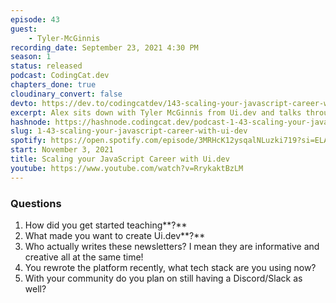 ```yaml
---
episode: 43
guest: 
    - Tyler-McGinnis
recording_date: September 23, 2021 4:30 PM
season: 1
status: released
podcast: CodingCat.dev
chapters_done: true
cloudinary_convert: false
devto: https://dev.to/codingcatdev/143-scaling-your-javascript-career-with-uidev-3jd2
excerpt: Alex sits down with Tyler McGinnis from Ui.dev and talks through scaling your JavaScript career. Tyler talks all about how you can use Ui.dev to learn in a successful fashion.
hashnode: https://hashnode.codingcat.dev/podcast-1-43-scaling-your-javascript-career-with-ui-dev
slug: 1-43-scaling-your-javascript-career-with-ui-dev
spotify: https://open.spotify.com/episode/3MRHcK12ysqalNLuzki719?si=ELAPjh9KQD-dyBaXXzy0fQ
start: November 3, 2021
title: Scaling your JavaScript Career with Ui.dev
youtube: https://www.youtube.com/watch?v=RrykaktBzLM
---
```

### Questions

1. How did you get started teaching**?**
2. What made you want to create Ui.dev**?**
3. Who actually writes these newsletters? I mean they are informative and creative all at the same time!
4. You rewrote the platform recently, what tech stack are you using now?
5. With your community do you plan on still having a Discord/Slack as well?